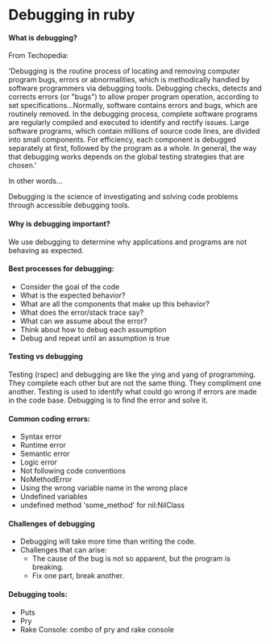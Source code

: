 # Debugging in ruby

#### What is debugging?

From Techopedia:

'Debugging is the routine process of locating and removing computer program bugs, errors or abnormalities, which is methodically handled by software programmers via debugging tools. Debugging checks, detects and corrects errors (or "bugs") to allow proper program operation, according to set specifications...Normally, software contains errors and bugs, which are routinely removed. In the debugging process, complete software programs are regularly compiled and executed to identify and rectify issues. Large software programs, which contain millions of source code lines, are divided into small components. For efficiency, each component is debugged separately at first, followed by the program as a whole. In general, the way that debugging works depends on the global testing strategies that are chosen.'

In other words...

Debugging is the science of investigating and solving code problems through accessible debugging tools. 

#### Why is debugging important?

We use debugging to determine why applications and programs are not behaving as expected. 

#### Best processes for debugging:
 
- Consider the goal of the code
- What is the expected behavior?
- What are all the components that make up this behavior?
- What does the error/stack trace say? 
- What can we assume about the error?
- Think about how to debug each assumption
- Debug and repeat until an assumption is true

#### Testing vs debugging

Testing (rspec) and debugging are like the ying and yang of programming. They complete each other but are not the same thing. They compliment one another. Testing is used to identify what could go wrong if errors are made in the code base. Debugging is to find the error and solve it. 

#### Common coding errors: 

- Syntax error
- Runtime error
- Semantic error
- Logic error
- Not following code conventions
- NoMethodError
- Using the wrong variable name in the wrong place
- Undefined variables
- undefined method 'some_method' for nil:NilClass
 
#### Challenges of debugging
- Debugging will take more time than writing the code. 
- Challenges that can arise:
    - The cause of the bug is not so apparent, but the program is breaking.
    - Fix one part, break another.

#### Debugging tools:
- Puts
- Pry
- Rake Console: combo of pry and rake console